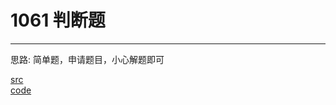 # 1061 判断题

---

思路:
简单题，申请题目，小心解题即可

[src](https://pintia.cn/problem-sets/994805260223102976/problems/994805268817231872) <br>
[code](code/1061.c) <br>
